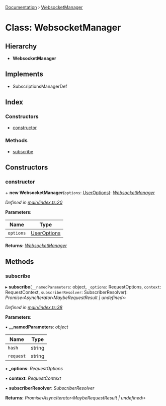 [Documentation](../README.md) › [WebsocketManager](websocketmanager.md)

# Class: WebsocketManager

## Hierarchy

* **WebsocketManager**

## Implements

* SubscriptionsManagerDef

## Index

### Constructors

* [constructor](websocketmanager.md#constructor)

### Methods

* [subscribe](websocketmanager.md#subscribe)

## Constructors

###  constructor

\+ **new WebsocketManager**(`options`: [UserOptions](../interfaces/useroptions.md)): *[WebsocketManager](websocketmanager.md)*

*Defined in [main/index.ts:20](https://github.com/badbatch/graphql-box/blob/72586b55/packages/websocket-manager/src/main/index.ts#L20)*

**Parameters:**

Name | Type |
------ | ------ |
`options` | [UserOptions](../interfaces/useroptions.md) |

**Returns:** *[WebsocketManager](websocketmanager.md)*

## Methods

###  subscribe

▸ **subscribe**(`__namedParameters`: object, `_options`: RequestOptions, `context`: RequestContext, `subscriberResolver`: SubscriberResolver): *Promise‹AsyncIterator‹MaybeRequestResult | undefined››*

*Defined in [main/index.ts:38](https://github.com/badbatch/graphql-box/blob/72586b55/packages/websocket-manager/src/main/index.ts#L38)*

**Parameters:**

▪ **__namedParameters**: *object*

Name | Type |
------ | ------ |
`hash` | string |
`request` | string |

▪ **_options**: *RequestOptions*

▪ **context**: *RequestContext*

▪ **subscriberResolver**: *SubscriberResolver*

**Returns:** *Promise‹AsyncIterator‹MaybeRequestResult | undefined››*
